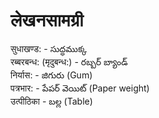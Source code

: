 # लेखनसामग्री 

सुधाखण्ड: - సుద్ధముక్క   
रब्बरबन्ध: (मृदुबन्ध:) - రబ్బర్ బ్యాండ్   
निर्यास: - జిగురు (Gum)  
पत्रभार: -  పేపర్ వెయిట్ (Paper weight)  
उत्पीठिका -  బల్ల (Table)